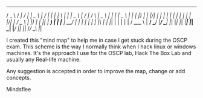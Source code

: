 

   ___    ____     ____   ____      __  __   ___   _   _   ____      __  __      _      ____  
  / _ \  / ___|   / ___| |  _ \    |  \/  | |_ _| | \ | | |  _ \    |  \/  |    / \    |  _ \ 
 | | | | \___ \  | |     | |_) |   | |\/| |  | |  |  \| | | | | |   | |\/| |   / _ \   | |_) |
 | |_| |  ___) | | |___  |  __/    | |  | |  | |  | |\  | | |_| |   | |  | |  / ___ \  |  __/ 
  \___/  |____/   \____| |_|       |_|  |_| |___| |_| \_| |____/    |_|  |_| /_/   \_\ |_|    
                                                                                              



I created this "mind map" to help me in case I get stuck during the OSCP exam.
This scheme is the way I normally think when I hack linux or windows machines. It's the approach I use for the OSCP lab, Hack The Box Lab and usually any Real-life machine.


Any suggestion is accepted in order to improve the map, change or add concepts.

Mindsflee

